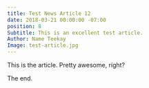 ```yaml
---
title: Test News Article 12
date: 2018-03-21 00:00:00 -07:00
position: 8
Subtitle: This is an excellent test article.
Author: Name Teekay
Image: test-article.jpg
---
```


This is the article. Pretty awesome, right?

The end.
